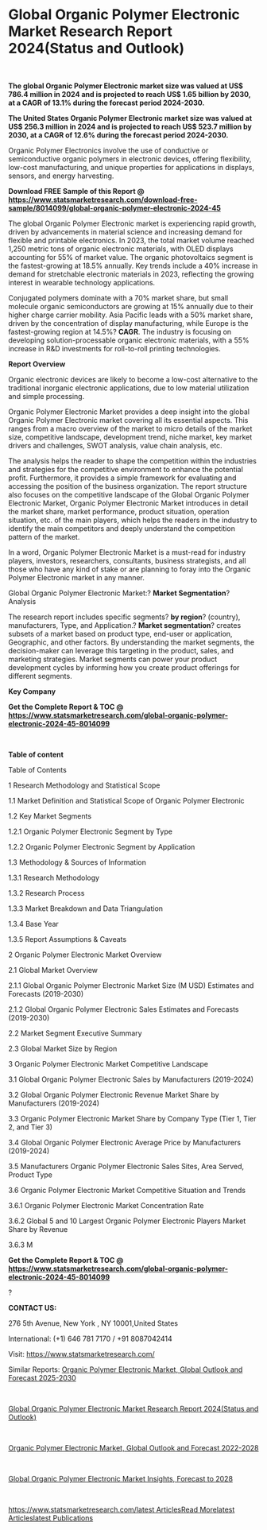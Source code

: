 <h1>Global Organic Polymer Electronic Market Research Report 2024(Status and Outlook)</h1><br/><p><strong>The global Organic Polymer Electronic market size was valued at US$ 786.4 million in 2024 and is projected to reach US$ 1.65 billion by 2030, at a <strong>CAGR</strong> of 13.1% during the forecast period 2024-2030.</strong></p>
 
 
 
 <p><strong>The United States Organic Polymer Electronic market size was valued at US$ 256.3 million in 2024 and is projected to reach US$ 523.7 million by 2030, at a <strong>CAGR</strong> of 12.6% during the forecast period 2024-2030.</strong></p>
 
 
 
 <p>Organic Polymer Electronics involve the use of conductive or semiconductive organic polymers in electronic devices, offering flexibility, low-cost manufacturing, and unique properties for applications in displays, sensors, and energy harvesting.</p>
 
 
 
 <p><strong>Download FREE Sample of this Report @ <a href="https://www.statsmarketresearch.com/download-free-sample/8014099/global-organic-polymer-electronic-2024-45">https://www.statsmarketresearch.com/download-free-sample/8014099/global-organic-polymer-electronic-2024-45</a></strong></p>
 
 
 
 <p>The global Organic Polymer Electronic market is experiencing rapid growth, driven by advancements in material science and increasing demand for flexible and printable electronics. In 2023, the total market volume reached 1,250 metric tons of organic electronic materials, with OLED displays accounting for 55% of market value. The organic photovoltaics segment is the fastest-growing at 18.5% annually. Key trends include a 40% increase in demand for stretchable electronic materials in 2023, reflecting the growing interest in wearable technology applications.</p>
 
 
 
 <p>Conjugated polymers dominate with a 70% market share, but small molecule organic semiconductors are growing at 15% annually due to their higher charge carrier mobility. Asia Pacific leads with a 50% market share, driven by the concentration of display manufacturing, while Europe is the fastest-growing region at 14.5%? <strong><strong>CAGR</strong></strong>. The industry is focusing on developing solution-processable organic electronic materials, with a 55% increase in R&D investments for roll-to-roll printing technologies.</p>
 
 
 
 <p><strong>Report Overview</strong></p>
 
 
 
 <p>Organic electronic devices are likely to become a low-cost alternative to the traditional inorganic electronic applications, due to low material utilization and simple processing.</p>
 
 
 
 <p>Organic Polymer Electronic Market provides a deep insight into the global Organic Polymer Electronic market covering all its essential aspects. This ranges from a macro overview of the market to micro details of the market size, competitive landscape, development trend, niche market, key market drivers and challenges, SWOT analysis, value chain analysis, etc.</p>
 
 
 
 <p>The analysis helps the reader to shape the competition within the industries and strategies for the competitive environment to enhance the potential profit. Furthermore, it provides a simple framework for evaluating and accessing the position of the business organization. The report structure also focuses on the competitive landscape of the Global Organic Polymer Electronic Market, Organic Polymer Electronic Market introduces in detail the market share, market performance, product situation, operation situation, etc. of the main players, which helps the readers in the industry to identify the main competitors and deeply understand the competition pattern of the market.</p>
 
 
 
 <p>In a word, Organic Polymer Electronic Market is a must-read for industry players, investors, researchers, consultants, business strategists, and all those who have any kind of stake or are planning to foray into the Organic Polymer Electronic market in any manner.</p>
 
 
 
 <p>Global Organic Polymer Electronic Market:? <strong>Market Segmentation</strong>? Analysis</p>
 
 
 
 <p>The research report includes specific segments? <strong>by region</strong>? (country), manufacturers, Type, and Application.? <strong>Market segmentation</strong>? creates subsets of a market based on product type, end-user or application, Geographic, and other factors. By understanding the market segments, the decision-maker can leverage this targeting in the product, sales, and marketing strategies. Market segments can power your product development cycles by informing how you create product offerings for different segments.</p>
 
 
 
 <p><strong>Key Company</strong></p>
 
 
 
 <div><b>Get the Complete Report & TOC @ <a href="https://www.statsmarketresearch.com/global-organic-polymer-electronic-2024-45-8014099">https://www.statsmarketresearch.com/global-organic-polymer-electronic-2024-45-8014099</a></b></div>
 
 
 
 <p><br />
 
 <b>Table of content</b></p>
 
 
 
 <p>Table of Contents<br />
 
 1 Research Methodology and Statistical Scope<br />
 
 1.1 Market Definition and Statistical Scope of Organic Polymer Electronic<br />
 
 1.2 Key Market Segments<br />
 
 1.2.1 Organic Polymer Electronic Segment by Type<br />
 
 1.2.2 Organic Polymer Electronic Segment by Application<br />
 
 1.3 Methodology & Sources of Information<br />
 
 1.3.1 Research Methodology<br />
 
 1.3.2 Research Process<br />
 
 1.3.3 Market Breakdown and Data Triangulation<br />
 
 1.3.4 Base Year<br />
 
 1.3.5 Report Assumptions & Caveats<br />
 
 2 Organic Polymer Electronic Market Overview<br />
 
 2.1 Global Market Overview<br />
 
 2.1.1 Global Organic Polymer Electronic Market Size (M USD) Estimates and Forecasts (2019-2030)<br />
 
 2.1.2 Global Organic Polymer Electronic Sales Estimates and Forecasts (2019-2030)<br />
 
 2.2 Market Segment Executive Summary<br />
 
 2.3 Global Market Size by Region<br />
 
 3 Organic Polymer Electronic Market Competitive Landscape<br />
 
 3.1 Global Organic Polymer Electronic Sales by Manufacturers (2019-2024)<br />
 
 3.2 Global Organic Polymer Electronic Revenue Market Share by Manufacturers (2019-2024)<br />
 
 3.3 Organic Polymer Electronic Market Share by Company Type (Tier 1, Tier 2, and Tier 3)<br />
 
 3.4 Global Organic Polymer Electronic Average Price by Manufacturers (2019-2024)<br />
 
 3.5 Manufacturers Organic Polymer Electronic Sales Sites, Area Served, Product Type<br />
 
 3.6 Organic Polymer Electronic Market Competitive Situation and Trends<br />
 
 3.6.1 Organic Polymer Electronic Market Concentration Rate<br />
 
 3.6.2 Global 5 and 10 Largest Organic Polymer Electronic Players Market Share by Revenue<br />
 
 3.6.3 M</p>
 
 
 
 <div><b>Get the Complete Report & TOC @ <a href="https://www.statsmarketresearch.com/global-organic-polymer-electronic-2024-45-8014099">https://www.statsmarketresearch.com/global-organic-polymer-electronic-2024-45-8014099</a></b></div>
 
 
 
 <p>? </p>
 
 
 
 <p><b>CONTACT US:</b><br />
 
 276 5th Avenue, New York , NY 10001,United States<br />
 
 International: (+1) 646 781 7170 / +91 8087042414<br />
 
 Visit: <a href="https://www.statsmarketresearch.com/">https://www.statsmarketresearch.com/</a><br />
 
 Similar Reports: <a href="https://www.statsmarketresearch.com/global-organic-polymer-electronic-2024-45-8014099">Organic Polymer Electronic Market, Global Outlook and Forecast 2025-2030</a><br />
 
 <br />
 
 <a href="https://www.statsmarketresearch.com/global-organic-polymer-electronic-2024-45-8014099">Global Organic Polymer Electronic Market Research Report 2024(Status and Outlook)</a><br />
 
 <br />
 
 <a href="https://www.statsmarketresearch.com/global-organic-polymer-electronic-2024-45-8014099">Organic Polymer Electronic Market, Global Outlook and Forecast 2022-2028</a><br />
 
 <br />
 
 <a href="https://www.statsmarketresearch.com/global-organic-polymer-electronic-2024-45-8014099">Global Organic Polymer Electronic Market Insights, Forecast to 2028</a><br />
 
 <br />
 
 <a href="https://gyeongbokgung.com">https://www.statsmarketresearch.com/</a><a href="https://hallyeomaritime.com">latest Articles</a><a href="https://jingwansa.com">Read More</a><a href="https://nguoiviet.jp/">latest Articles</a><a href="https://www.intelmarketresearch.com/">latest Publications</a></p>